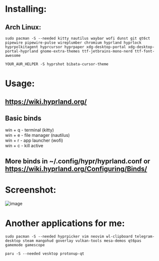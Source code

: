 # Installing:
  
## Arch Linux:

```
sudo pacman -S --needed kitty nautilus waybar wofi dunst git qt6ct pipewire pipewire-pulse wireplumber chromium hyprland hyprlock hyprpolkitagent hyprcursor hyprpaper xdg-desktop-portal xdg-desktop-portal-hyprland gnome-extra-themes ttf-jetbrains-mono-nerd ttf-font-awesome
```

```
YOUR_AUR_HELPER -S hyprshot bibata-cursor-theme
```

# Usage:
## https://wiki.hyprland.org/

## Basic binds
win + q   - terminal (kitty)\
win + e   - file manager (nautilus)\
win + r   - app launcher (wofi)\
win + c   - kill active

## More binds in ~/.config/hypr/hyprland.conf or https://wiki.hyprland.org/Configuring/Binds/

# Screenshot:
![image](https://github.com/user-attachments/assets/f98764cd-01bc-4c71-93f2-dfcf1412f85f)



# Another applications for me:

```
sudo pacman -S --needed hyprpicker vim neovim wl-clipboard telegram-desktop steam mangohud goverlay vulkan-tools mesa-demos qt6pas gamemode gamescope
```

```
paru -S --needed vesktop protonup-qt
```

